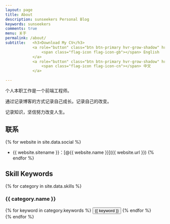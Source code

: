 ```yaml
---
layout: page
title: About
description: sunseekers Personal Blog
keywords: sunseekers 
comments: true
menu: 关于
permalink: /about/
subtitle:   <h3>Download My CV</h3>
            <a role="button" class="btn btn-primary hvr-grow-shadow" href="/assets/files/CV_Wendy_e.pdf" target="_blanks">
                <span class="flag-icon flag-icon-gb"></span> English
            </a>
            <a role="button" class="btn btn-primary hvr-grow-shadow" href="/assets/files/CV_Wendy_e.pdf" target="_blanks">
                <span class="flag-icon flag-icon-cn"></span> 中文
            </a>
                            
---
```


个人本职工作是一个前端工程师。

通过记录博客的方式记录自己成长。记录自己的改变。

记录知识，坚信努力改变人生。

## 联系

{% for website in site.data.social %}
* {{ website.sitename }}：[@{{ website.name }}]({{ website.url }})
{% endfor %}

## Skill Keywords

{% for category in site.data.skills %}
### {{ category.name }}
<div class="btn-inline">
{% for keyword in category.keywords %}
<button class="btn btn-outline" type="button">{{ keyword }}</button>
{% endfor %}
</div>
{% endfor %}
